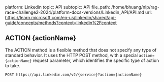 platform: Linkedin
topic: API
subtopic: API
file_path: /home/bhuang/nlp/rag-race-challenge2-2024/platform-docs-versions/Linkedin_API/API.md
url: https://learn.microsoft.com/en-us/linkedin/shared/api-guide/concepts/methods?context=linkedin%2Fcontext

## ACTION {actionName}

The ACTION method is a flexible method that does not specify any type of standard behavior. It uses the HTTP POST method, with a special `action={actionName}` request parameter, which identifies the specific type of action to take.

    POST https://api.linkedin.com/v2/{service}?action={actionName}